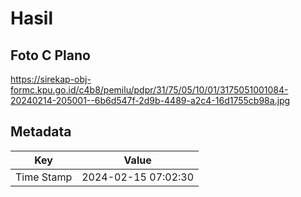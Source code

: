 # Hasil

## Foto C Plano

https://sirekap-obj-formc.kpu.go.id/c4b8/pemilu/pdpr/31/75/05/10/01/3175051001084-20240214-205001--6b6d547f-2d9b-4489-a2c4-16d1755cb98a.jpg


## Metadata

| Key        | Value               |
| ---------- | ------------------- |
| Time Stamp | 2024-02-15 07:02:30 |



